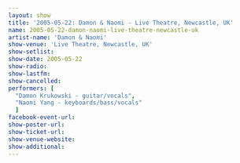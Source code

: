 ```yaml
---
layout: show
title: '2005-05-22: Damon & Naomi - Live Theatre, Newcastle, UK'
name: 2005-05-22-damon-naomi-live-theatre-newcastle-uk
artist-name: 'Damon & Naomi'
show-venue: 'Live Theatre, Newcastle, UK'
show-setlist: 
show-date: 2005-05-22
show-radio: 
show-lastfm: 
show-cancelled: 
performers: [
  "Damon Krukowski - guitar/vocals",
  "Naomi Yang - keyboards/bass/vocals"
  ]
facebook-event-url: 
show-poster-url: 
show-ticket-url: 
show-venue-website: 
show-additional: 
---
```


